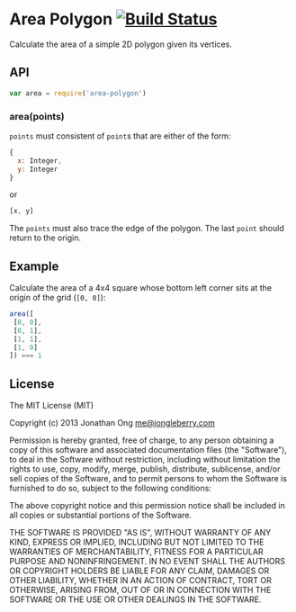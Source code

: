 # Area Polygon [![Build Status](https://travis-ci.org/math-utils/area-polygon.png)](https://travis-ci.org/math-utils/area-polygon)

Calculate the area of a simple 2D polygon given its vertices.

## API

```js
var area = require('area-polygon')
```

### area(points)

`points` must consistent of `point`s that are either of the form:

```js
{
  x: Integer,
  y: Integer
}
```

or

```js
[x, y]
```

The `points` must also trace the edge of the polygon.
The last `point` should return to the origin.

## Example

Calculate the area of a 4x4 square whose bottom left corner sits at the origin of the grid (`[0, 0]`):

```js
area([
 [0, 0],
 [0, 1],
 [1, 1],
 [1, 0]
]) === 1
```

## License

The MIT License (MIT)

Copyright (c) 2013 Jonathan Ong me@jongleberry.com

Permission is hereby granted, free of charge, to any person obtaining a copy
of this software and associated documentation files (the "Software"), to deal
in the Software without restriction, including without limitation the rights
to use, copy, modify, merge, publish, distribute, sublicense, and/or sell
copies of the Software, and to permit persons to whom the Software is
furnished to do so, subject to the following conditions:

The above copyright notice and this permission notice shall be included in
all copies or substantial portions of the Software.

THE SOFTWARE IS PROVIDED "AS IS", WITHOUT WARRANTY OF ANY KIND, EXPRESS OR
IMPLIED, INCLUDING BUT NOT LIMITED TO THE WARRANTIES OF MERCHANTABILITY,
FITNESS FOR A PARTICULAR PURPOSE AND NONINFRINGEMENT. IN NO EVENT SHALL THE
AUTHORS OR COPYRIGHT HOLDERS BE LIABLE FOR ANY CLAIM, DAMAGES OR OTHER
LIABILITY, WHETHER IN AN ACTION OF CONTRACT, TORT OR OTHERWISE, ARISING FROM,
OUT OF OR IN CONNECTION WITH THE SOFTWARE OR THE USE OR OTHER DEALINGS IN
THE SOFTWARE.